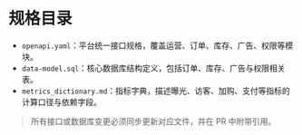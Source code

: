 # 规格目录

- `openapi.yaml`：平台统一接口规格，覆盖运营、订单、库存、广告、权限等模块。
- `data-model.sql`：核心数据库结构定义，包括订单、库存、广告与权限相关表。
- `metrics_dictionary.md`：指标字典，描述曝光、访客、加购、支付等指标的计算口径与依赖字段。

> 所有接口或数据库变更必须同步更新对应文件，并在 PR 中附带引用。
